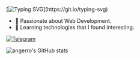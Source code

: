 <!--https://github.com/denvercoder1/readme-typing-svg-->
[![Typing SVG](https://readme-typing-svg.herokuapp.com/?lines=Welcome+to+my+GitHub+profile!;Put+stars,+fork+and+contribute!)](https://git.io/typing-svg)

- 👀 Passionate about Web Development. 
- 🌱 Learning technologies that I found interesting.

<!--https://github.com/Ileriayo/markdown-badges-->
[![Telegram](https://img.shields.io/badge/Telegram-2CA5E0?style=for-the-badge&logo=telegram&logoColor=white)](https://t.me/web2finder)


<!--https://github.com/anuraghazra/github-readme-stats-->
![angerro's GitHub stats](https://github-readme-stats.vercel.app/api?username=angerro&count_private=true&show_icons=true&theme=tokyonight&hide_border=true&title_color=36bcf7&text_color=2ca5e0&icon_color=83f583&bg_color=DEG,1a1b27,0d1117)
